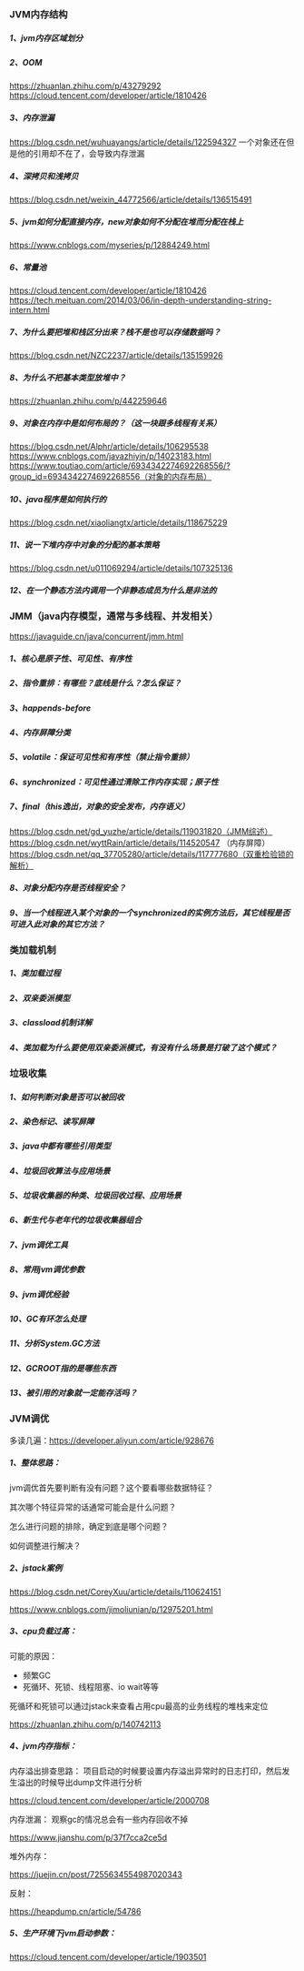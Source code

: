 ### JVM内存结构
##### 1、jvm内存区域划分
##### 2、OOM
https://zhuanlan.zhihu.com/p/43279292
https://cloud.tencent.com/developer/article/1810426
##### 3、内存泄漏
https://blog.csdn.net/wuhuayangs/article/details/122594327
一个对象还在但是他的引用却不在了，会导致内存泄漏
##### 4、深拷贝和浅拷贝
https://blog.csdn.net/weixin_44772566/article/details/136515491
##### 5、jvm如何分配直接内存，new对象如何不分配在堆而分配在栈上
https://www.cnblogs.com/myseries/p/12884249.html
##### 6、常量池
https://cloud.tencent.com/developer/article/1810426
https://tech.meituan.com/2014/03/06/in-depth-understanding-string-intern.html
##### 7、为什么要把堆和栈区分出来？栈不是也可以存储数据吗？
https://blog.csdn.net/NZC2237/article/details/135159926
##### 8、为什么不把基本类型放堆中？
https://zhuanlan.zhihu.com/p/442259646
##### 9、对象在内存中是如何布局的？（这一块跟多线程有关系）
https://blog.csdn.net/Alphr/article/details/106295538
https://www.cnblogs.com/javazhiyin/p/14023183.html
https://www.toutiao.com/article/6934342274692268556/?group_id=6934342274692268556（对象的内存布局）
##### 10、java程序是如何执行的
https://blog.csdn.net/xiaoliangtx/article/details/118675229
##### 11、说一下堆内存中对象的分配的基本策略
https://blog.csdn.net/u011069294/article/details/107325136
##### 12、在一个静态方法内调用一个非静态成员为什么是非法的



### JMM（java内存模型，通常与多线程、并发相关）
https://javaguide.cn/java/concurrent/jmm.html
##### 1、核心是原子性、可见性、有序性
##### 2、指令重排：有哪些？底线是什么？怎么保证？
##### 3、happends-before
##### 4、内存屏障分类
##### 5、volatile：保证可见性和有序性（禁止指令重排）
##### 6、synchronized：可见性通过清除工作内存实现；原子性
##### 7、final（this逸出，对象的安全发布，内存语义）
https://blog.csdn.net/gd_yuzhe/article/details/119031820（JMM综述）
https://blog.csdn.net/wyttRain/article/details/114520547 （内存屏障）
https://blog.csdn.net/qq_37705280/article/details/117777680（双重检验锁的解析）
##### 8、对象分配内存是否线程安全？
##### 9、当一个线程进入某个对象的一个synchronized的实例方法后，其它线程是否可进入此对象的其它方法？

### 类加载机制
##### 1、类加载过程
##### 2、双亲委派模型
##### 3、classload机制详解
##### 4、类加载为什么要使用双亲委派模式，有没有什么场景是打破了这个模式？


### 垃圾收集
##### 1、如何判断对象是否可以被回收
##### 2、染色标记、读写屏障
##### 3、java中都有哪些引用类型
##### 4、垃圾回收算法与应用场景
##### 5、垃圾收集器的种类、垃圾回收过程、应用场景
##### 6、新生代与老年代的垃圾收集器组合
##### 7、jvm调优工具
##### 8、常用jvm调优参数
##### 9、jvm调优经验
##### 10、GC有环怎么处理
##### 11、分析System.GC方法
##### 12、GCROOT指的是哪些东西
##### 13、被引用的对象就一定能存活吗？


### JVM调优
多读几遍：https://developer.aliyun.com/article/928676

##### 1、整体思路：
jvm调优首先要判断有没有问题？这个要看哪些数据特征？

其次哪个特征异常的话通常可能会是什么问题？

怎么进行问题的排除，确定到底是哪个问题？

如何调整进行解决？



##### 2、jstack案例
https://blog.csdn.net/CoreyXuu/article/details/110624151

https://www.cnblogs.com/jimoliunian/p/12975201.html


##### 3、cpu负载过高：
可能的原因：
- 频繁GC
- 死循环、死锁、线程阻塞、io wait等等

死循环和死锁可以通过jstack来查看占用cpu最高的业务线程的堆栈来定位

https://zhuanlan.zhihu.com/p/140742113


##### 4、jvm内存指标：
内存溢出排查思路：
项目启动的时候要设置内存溢出异常时的日志打印，然后发生溢出的时候导出dump文件进行分析

https://cloud.tencent.com/developer/article/2000708

内存泄漏：
观察gc的情况总会有一些内存回收不掉

https://www.jianshu.com/p/37f7cca2ce5d

堆外内存：

https://juejin.cn/post/7255634554987020343

反射：

https://heapdump.cn/article/54786

##### 5、生产环境下jvm启动参数：
https://cloud.tencent.com/developer/article/1903501

